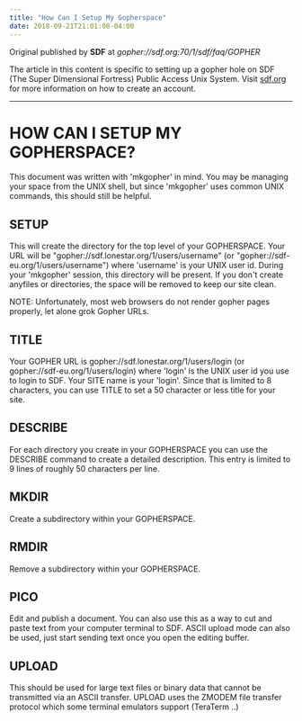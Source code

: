 ```yaml
---
title: "How Can I Setup My Gopherspace"
date: 2018-09-21T21:01:08-04:00
---
```


Original published by **SDF** at _gopher://sdf.org:70/1/sdf/faq/GOPHER_

The article in this content is specific to setting up a gopher hole
on SDF (The Super Dimensional Fortress) Public Access Unix System.
Visit [sdf.org][] for more information on how to create an account.

- - - - -

# HOW CAN I SETUP MY GOPHERSPACE?

This document was written with 'mkgopher' in mind.  You may be
managing your space from the UNIX shell, but since 'mkgopher'
uses common UNIX commands, this should still be helpful.

## SETUP

This will create the directory for the top level of your GOPHERSPACE.
Your URL will be "gopher://sdf.lonestar.org/1/users/username" (or
"gopher://sdf-eu.org/1/users/username") where 'username' is your UNIX
user id.  During your 'mkgopher' session, this directory will be
present.  If you don't create anyfiles or directories, the space
will be removed to keep our site clean.

NOTE: Unfortunately, most web browsers do not render gopher pages
properly, let alone grok Gopher URLs.

## TITLE

Your GOPHER URL is gopher://sdf.lonestar.org/1/users/login (or
gopher://sdf-eu.org/1/users/login) where 'login' is the UNIX user id
you use to login to SDF.  Your SITE name is your 'login'.  Since that
is limited to 8 characters, you can use TITLE to set a 50 character
or less title for your site.

## DESCRIBE

For each directory you create in your GOPHERSPACE you can use the
DESCRIBE command to create a detailed description.  This entry is
limited to 9 lines of roughly 50 characters per line.

## MKDIR

Create a subdirectory within your GOPHERSPACE.

## RMDIR

Remove a subdirectory within your GOPHERSPACE.

## PICO

Edit and publish a document.  You can also use this as a way to
cut and paste text from your computer terminal to SDF.  ASCII upload
mode can also be used, just start sending text once you open the
editing buffer.

## UPLOAD

This should be used for large text files or binary data that cannot
be transmitted via an ASCII transfer.  UPLOAD uses the ZMODEM file
transfer protocol which some terminal emulators support (TeraTerm ..)


  [sdf.org]: https://sdf.org
